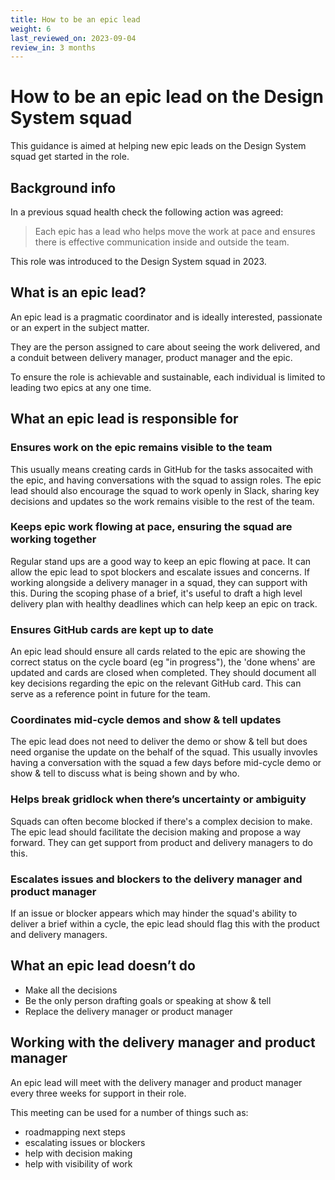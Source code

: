 ```yaml
---
title: How to be an epic lead
weight: 6
last_reviewed_on: 2023-09-04
review_in: 3 months
---
```

# How to be an epic lead on the Design System squad

This guidance is aimed at helping new epic leads on the Design System squad get started in the role. 

## Background info
  
In a previous squad health check the following action was agreed:

> Each epic has a lead who helps move the work at pace and ensures there is effective communication inside and outside the team.

This role was introduced to the Design System squad in 2023.

## What is an epic lead?
  
An epic lead is a pragmatic coordinator and is ideally interested, passionate or an expert in the subject matter.

They are the person assigned to care about seeing the work delivered, and a conduit between delivery manager, product manager and the epic.

To ensure the role is achievable and sustainable, each individual is limited to leading two epics at any one time. 

## What an epic lead is responsible for
  
### Ensures work on the epic remains visible to the team
This usually means creating cards in GitHub for the tasks assocaited with the epic, and having conversations with the squad to assign roles. The epic lead should also encourage the squad to work openly in Slack, sharing key decisions and updates so the work remains visible to the rest of the team. 

### Keeps epic work flowing at pace, ensuring the squad are working together 
Regular stand ups are a good way to keep an epic flowing at pace. It can allow the epic lead to spot blockers and escalate issues and concerns. If working alongside a delivery manager in a squad, they can support with this. During the scoping phase of a brief, it's useful to draft a high level delivery plan with healthy deadlines which can help keep an epic on track.  

### Ensures GitHub cards are kept up to date
An epic lead should ensure all cards related to the epic are showing the correct status on the cycle board (eg "in progress"), the 'done whens' are updated and cards are closed when completed. They should document all key decisions regarding the epic on the relevant GitHub card. This can serve as a reference point in future for the team.

### Coordinates mid-cycle demos and show & tell updates
The epic lead does not need to deliver the demo or show & tell but does need organise the update on the behalf of the squad. This usually invovles having a conversation with the squad a few days before mid-cycle demo or show & tell to discuss what is being shown and by who.

### Helps break gridlock when there’s uncertainty or ambiguity
Squads can often become blocked if there's a complex decision to make. The epic lead should facilitate the decision making and propose a way forward. They can get support from product and delivery managers to do this.

### Escalates issues and blockers to the delivery manager and product manager
If an issue or blocker appears which may hinder the squad's ability to deliver a brief within a cycle, the epic lead should flag this with the product and delivery managers. 

## What an epic lead doesn’t do
  
- Make all the decisions
- Be the only person drafting goals or speaking at show & tell
- Replace the delivery manager or product manager

## Working with the delivery manager and product manager

An epic lead will meet with the delivery manager and product manager every three weeks for support in their role.

This meeting can be used for a number of things such as:

- roadmapping next steps
- escalating issues or blockers
- help with decision making
- help with visibility of work
